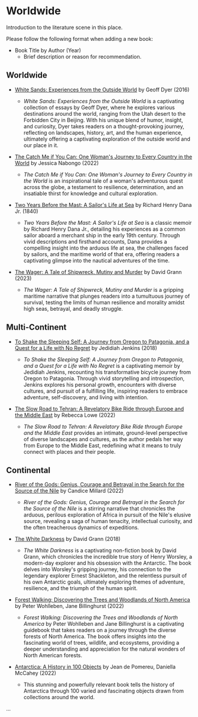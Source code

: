 # Worldwide

Introduction to the literature scene in this place.

Please follow the following format when adding a new book:

- Book Title by Author (Year)  
   - Brief description or reason for recommendation.

## Worldwide

- [White Sands: Experiences from the Outside World](https://www.goodreads.com/book/show/26014867-white-sands) by Geoff Dyer (2016)  
    - *White Sands: Experiences from the Outside World* is a captivating collection of essays by Geoff Dyer, where he explores various destinations around the world, ranging from the Utah desert to the Forbidden City in Beijing. With his unique blend of humor, insight, and curiosity, Dyer takes readers on a thought-provoking journey, reflecting on landscapes, history, art, and the human experience, ultimately offering a captivating exploration of the outside world and our place in it.

- [The Catch Me if You Can: One Woman's Journey to Every Country in the World](https://www.goodreads.com/book/show/58950864-the-catch-me-if-you-can) by Jessica Nabongo (2022)  
    - _The Catch Me if You Can: One Woman's Journey to Every Country in the World_ is an inspirational tale of a woman's adventurous quest across the globe, a testament to resilience, determination, and an insatiable thirst for knowledge and cultural exploration.

- [Two Years Before the Mast: A Sailor's Life at Sea](https://www.goodreads.com/book/show/335397.Two_Years_Before_the_Mast) by Richard Henry Dana Jr. (1840)  
   - *Two Years Before the Mast: A Sailor's Life at Sea* is a classic memoir by Richard Henry Dana Jr., detailing his experiences as a common sailor aboard a merchant ship in the early 19th century. Through vivid descriptions and firsthand accounts, Dana provides a compelling insight into the arduous life at sea, the challenges faced by sailors, and the maritime world of that era, offering readers a captivating glimpse into the nautical adventures of the time.
   
- [The Wager: A Tale of Shipwreck, Mutiny and Murder](https://www.goodreads.com/book/show/61714633-the-wager) by David Grann (2023)  
    - _The Wager: A Tale of Shipwreck, Mutiny and Murder_ is a gripping maritime narrative that plunges readers into a tumultuous journey of survival, testing the limits of human resilience and morality amidst high seas, betrayal, and deadly struggle.

## Multi-Continent

- [To Shake the Sleeping Self: A Journey from Oregon to Patagonia, and a Quest for a Life with No Regret](https://www.goodreads.com/book/show/35356383-to-shake-the-sleeping-self) by Jedidiah Jenkins (2018)  
   - *To Shake the Sleeping Self: A Journey from Oregon to Patagonia, and a Quest for a Life with No Regret* is a captivating memoir by Jedidiah Jenkins, recounting his transformative bicycle journey from Oregon to Patagonia. Through vivid storytelling and introspection, Jenkins explores his personal growth, encounters with diverse cultures, and pursuit of a fulfilling life, inspiring readers to embrace adventure, self-discovery, and living with intention.
   
- [The Slow Road to Tehran: A Revelatory Bike Ride through Europe and the Middle East](https://www.goodreads.com/book/show/60046420-the-slow-road-to-tehran) by Rebecca Lowe (2022)  
    - _The Slow Road to Tehran: A Revelatory Bike Ride through Europe and the Middle East_ provides an intimate, ground-level perspective of diverse landscapes and cultures, as the author pedals her way from Europe to the Middle East, redefining what it means to truly connect with places and their people.

## Continental

- [River of the Gods: Genius, Courage and Betrayal in the Search for the Source of the Nile](https://www.goodreads.com/book/show/58777696-river-of-the-gods) by Candice Millard (2022)  
    - _River of the Gods: Genius, Courage and Betrayal in the Search for the Source of the Nile_ is a stirring narrative that chronicles the arduous, perilous exploration of Africa in pursuit of the Nile's elusive source, revealing a saga of human tenacity, intellectual curiosity, and the often treacherous dynamics of expeditions.

- [The White Darkness](https://www.goodreads.com/book/show/39723730-the-white-darkness) by David Grann (2018)  
   - *The White Darkness* is a captivating non-fiction book by David Grann, which chronicles the incredible true story of Henry Worsley, a modern-day explorer and his obsession with the Antarctic. The book delves into Worsley's gripping journey, his connection to the legendary explorer Ernest Shackleton, and the relentless pursuit of his own Antarctic goals, ultimately exploring themes of adventure, resilience, and the triumph of the human spirit.
   
- [Forest Walking: Discovering the Trees and Woodlands of North America](https://www.goodreads.com/book/show/59593246-forest-walking) by Peter Wohlleben, Jane Billinghurst (2022)  
    - *Forest Walking: Discovering the Trees and Woodlands of North America* by Peter Wohlleben and Jane Billinghurst is a captivating guidebook that takes readers on a journey through the diverse forests of North America. The book offers insights into the fascinating world of trees, wildlife, and ecosystems, providing a deeper understanding and appreciation for the natural wonders of North American forests.
    
- [Antarctica: A History in 100 Objects](https://www.goodreads.com/book/show/59808440-antarctica) by Jean de Pomereu, Daniella McCahey (2022)  
    - This stunning and powerfully relevant book tells the history of Antarctica through 100 varied and fascinating objects drawn from collections around the world.

...
